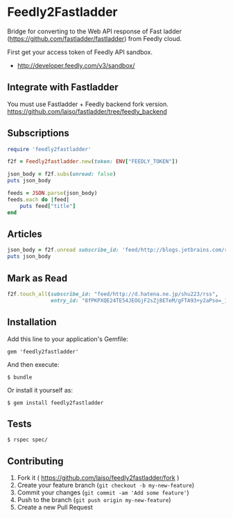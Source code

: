 # Feedly2Fastladder

Bridge for converting to the Web API response of Fast ladder (https://github.com/fastladder/fastladder) from Feedly cloud.

First get your access token of Feedly API sandbox.

* http://developer.feedly.com/v3/sandbox/

## Integrate with Fastladder

You must use Fastladder + Feedly backend fork version.
https://github.com/laiso/fastladder/tree/feedly_backend

## Subscriptions

```ruby
require 'feedly2fastladder'

f2f = Feedly2fastladder.new(token: ENV["FEEDLY_TOKEN"])

json_body = f2f.subs(unread: false)
puts json_body
```

```ruby
feeds = JSON.parse(json_body)
feeds.each do |feed|
	puts feed["title"]
end
```

## Articles

```ruby
json_body = f2f.unread subscribe_id: 'feed/http://blogs.jetbrains.com/ruby/feed/'
puts json_body
```

## Mark as Read

```ruby
f2f.touch_all(subscribe_id: "feed/http://d.hatena.ne.jp/shu223/rss",
              entry_id: "8fPKPXQE24TE54JEOGjF2sZj8ETeM/gFTA93+y2aPso=_148ff50f96b:56909a5:9c034b5e")
```

## Installation

Add this line to your application's Gemfile:

    gem 'feedly2fastladder'

And then execute:

    $ bundle

Or install it yourself as:

    $ gem install feedly2fastladder

## Tests

    $ rspec spec/

## Contributing

1. Fork it ( https://github.com/laiso/feedly2fastladder/fork )
2. Create your feature branch (`git checkout -b my-new-feature`)
3. Commit your changes (`git commit -am 'Add some feature'`)
4. Push to the branch (`git push origin my-new-feature`)
5. Create a new Pull Request
